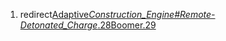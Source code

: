 1.  redirect[Adaptive*Construction_Engine#Remote-Detonated_Charge*.28Boomer.29](Adaptive_Construction_Engine.md#Remote-Detonated_Charge_.28Boomer.29 "wikilink")
